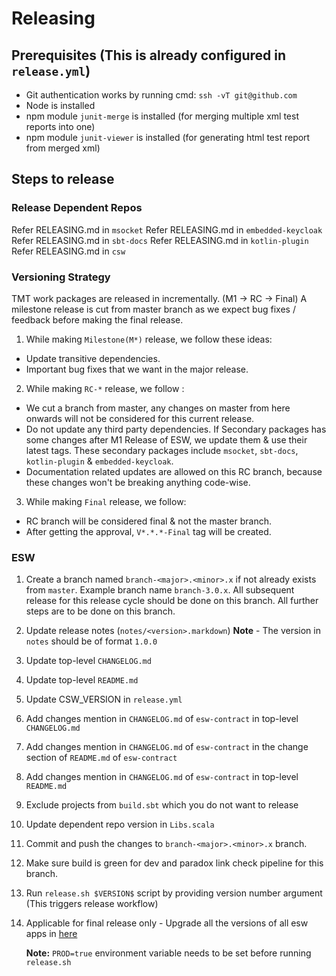 # Releasing

## Prerequisites (This is already configured in `release.yml`)

* Git authentication works by running cmd: `ssh -vT git@github.com`
* Node is installed
* npm module `junit-merge` is installed (for merging multiple xml test reports into one)
* npm module `junit-viewer` is installed (for generating html test report from merged xml)

## Steps to release

### Release Dependent Repos

Refer RELEASING.md in `msocket`
Refer RELEASING.md in `embedded-keycloak`
Refer RELEASING.md in `sbt-docs`
Refer RELEASING.md in `kotlin-plugin`
Refer RELEASING.md in `csw`

### Versioning Strategy

TMT work packages are released in incrementally. (M1 -> RC -> Final)
A milestone release is cut from master branch as we expect bug fixes / feedback before making the final release.
1. While making `Milestone(M*)` release, we follow these ideas:
- Update transitive dependencies.
- Important bug fixes that we want in the major release.
2. While making `RC-*` release, we follow :
- We cut a branch from master, any changes on master from here onwards will not be considered for this current release.
- Do not update any third party dependencies.
  If Secondary packages has some changes after M1 Release of ESW, we update them & use their latest tags.
  These secondary packages include `msocket`, `sbt-docs`, `kotlin-plugin` & `embedded-keycloak`.
- Documentation related updates are allowed on this RC branch, because these changes won't be breaking anything code-wise.
3. While making `Final` release, we follow:
- RC branch will be considered final & not the master branch.
- After getting the approval, `V*.*.*-Final` tag will be created.

### ESW

1. Create a branch named `branch-<major>.<minor>.x` if not already exists from `master`. Example branch name `branch-3.0.x`.
   All subsequent release for this release cycle should be done on this branch. All further steps are to be done on this branch.
2. Update release notes (`notes/<version>.markdown`)
    **Note** - The version in `notes` should be of format `1.0.0`
3. Update top-level `CHANGELOG.md`
4. Update top-level `README.md`
5. Update CSW_VERSION in `release.yml` 
6. Add changes mention in `CHANGELOG.md` of `esw-contract` in top-level `CHANGELOG.md`
7. Add changes mention in `CHANGELOG.md` of `esw-contract` in the change section of `README.md` of `esw-contract`
8. Add changes mention in `CHANGELOG.md` of `esw-contract` in top-level `README.md`
9. Exclude projects from `build.sbt` which you do not want to release
10. Update dependent repo version in `Libs.scala`
11. Commit and push the changes to `branch-<major>.<minor>.x` branch.
12. Make sure build is green for dev and paradox link check pipeline for this branch.
13. Run `release.sh $VERSION$` script by providing version number argument (This triggers release workflow)
14. Applicable for final release only - Upgrade all the versions of all esw apps in [here](https://github.com/tmtsoftware/osw-apps/blob/master/apps.json)

     **Note:** `PROD=true` environment variable needs to be set before running `release.sh`
